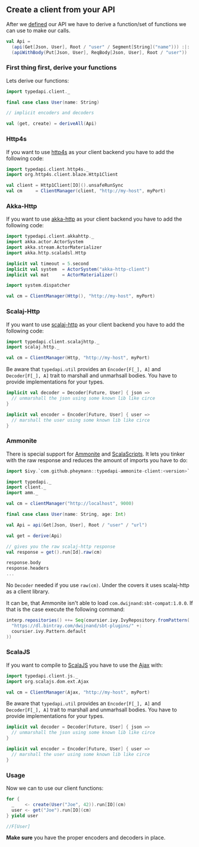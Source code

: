 ## Create a client from your API
After we [defined](https://github.com/pheymann/typedapi/blob/master/docs/ApiDefinition.md) our API we have to derive a function/set of functions we can use to make our calls.

```Scala
val Api =
  (api(Get[Json, User], Root / "user" / Segment[String]("name"))) :|:
  (apiWithBody(Put[Json, User], ReqBody[Json, User], Root / "user"))
```

### First thing first, derive your functions
Lets derive our functions:

```Scala
import typedapi.client._

final case class User(name: String)

// implicit encoders and decoders

val (get, create) = deriveAll(Api)
```

### Http4s
If you want to use [http4s](https://github.com/http4s/http4s) as your client backend you have to add the following code:

```Scala
import typedapi.client.http4s._
import org.http4s.client.blaze.Http1Client

val client = Http1Client[IO]().unsafeRunSync
val cm     = ClientManager(client, "http://my-host", myPort)
```

### Akka-Http
If you want to use [akka-http](https://github.com/akka/akka-http) as your client backend you have to add the following code:

```Scala
import typedapi.client.akkahttp._
import akka.actor.ActorSystem
import akka.stream.ActorMaterializer
import akka.http.scaladsl.Http

implicit val timeout = 5.second
implicit val system  = ActorSystem("akka-http-client")
implicit val mat     = ActorMaterializer()

import system.dispatcher

val cm = ClientManager(Http(), "http://my-host", myPort)
```

### Scalaj-Http
If you want to use [scalaj-http](https://github.com/scalaj/scalaj-http) as your client backend you have to add the following code:

```Scala
import typedapi.client.scalajhttp._
import scalaj.http._

val cm = ClientManager(Http, "http://my-host", myPort)
```
Be aware that `typedapi.util` provides an `Encoder[F[_], A]` and `Decoder[F[_], A]` trait to marshall and unmarhsall bodies. You have to provide implementations for your types.

```Scala
implicit val decoder = Decoder[Future, User] { json =>
  // unmarshall the json using some known lib like circe
}

implicit val encoder = Encoder[Future, User] { user =>
  // marshall the user using some known lib like circe
}
```

### Ammonite
There is special support for [Ammonite](http://ammonite.io/#Ammonite-REPL) and [ScalaScripts](http://ammonite.io/#ScalaScripts). It lets you tinker with the raw response and reduces the amount of imports you have to do:

```Scala
import $ivy.`com.github.pheymann::typedapi-ammonite-client:<version>`

import typedapi._
import client._
import amm._

val cm = clientManager("http://localhost", 9000)

final case class User(name: String, age: Int)

val Api = api(Get[Json, User], Root / "user" / "url")

val get = derive(Api)

// gives you the raw scalaj-http response
val response = get().run[Id].raw(cm)

response.body
response.headers
...
```

No `Decoder` needed if you use `raw(cm)`. Under the covers it uses scalaj-http as a client library.

It can be, that Ammonite isn't able to load `com.dwijnand:sbt-compat:1.0.0`. If that is the case execute the following command:

```Scala
interp.repositories() ++= Seq(coursier.ivy.IvyRepository.fromPattern(
  "https://dl.bintray.com/dwijnand/sbt-plugins/" +:
  coursier.ivy.Pattern.default
))
```

### ScalaJS
If you want to compile to [ScalaJS](https://www.scala-js.org/) you have to use the [Ajax](https://github.com/scala-js/scala-js-dom/blob/master/src/main/scala/org/scalajs/dom/ext/Extensions.scala#L253) with:

```Scala
import typedapi.client.js._
import org.scalajs.dom.ext.Ajax

val cm = ClientManager(Ajax, "http://my-host", myPort)
```

Be aware that `typedapi.util` provides an `Encoder[F[_], A]` and `Decoder[F[_], A]` trait to marshall and unmarhsall bodies. You have to provide implementations for your types.

```Scala
implicit val decoder = Decoder[Future, User] { json =>
  // unmarshall the json using some known lib like circe
}

implicit val encoder = Encoder[Future, User] { user =>
  // marshall the user using some known lib like circe
}
```

### Usage
Now we can to use our client functions:

```Scala
for {
  _    <- create(User("Joe", 42)).run[IO](cm)
  user <- get("Joe").run[IO](cm)
} yield user

//F[User]
```

**Make sure** you have the proper encoders and decoders in place.
